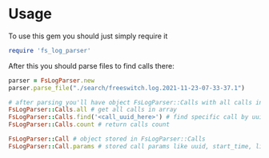 # Usage

To use this gem you should just simply require it 

```ruby 
require 'fs_log_parser'
```

After this you should parse files to find calls there: 

```ruby
parser = FsLogParser.new
parser.parse_file("./search/freeswitch.log.2021-11-23-07-33-37.1")

# after parsing you'll have object FsLogParser::Calls with all calls in it
FsLogParser::Calls.all # get all calls in array
FsLogParser::Calls.find('<call_uuid_here>') # find specific call by uuid
FsLogParser::Calls.count # return calls count 

FsLogParser::Call # object stored in FsLogParser::Calls
FsLogParser::Call.params # stored call params like uuid, start_time, line (initial line call started)
```